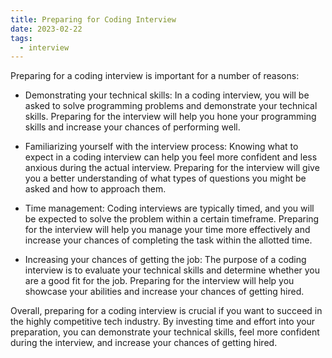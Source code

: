 ```yaml
---
title: Preparing for Coding Interview
date: 2023-02-22
tags:
  - interview
---
```


Preparing for a coding interview is important for a number of reasons:

- Demonstrating your technical skills: In a coding interview, you will be asked to solve programming problems and demonstrate your technical skills. Preparing for the interview will help you hone your programming skills and increase your chances of performing well.

- Familiarizing yourself with the interview process: Knowing what to expect in a coding interview can help you feel more confident and less anxious during the actual interview. Preparing for the interview will give you a better understanding of what types of questions you might be asked and how to approach them.

- Time management: Coding interviews are typically timed, and you will be expected to solve the problem within a certain timeframe. Preparing for the interview will help you manage your time more effectively and increase your chances of completing the task within the allotted time.

- Increasing your chances of getting the job: The purpose of a coding interview is to evaluate your technical skills and determine whether you are a good fit for the job. Preparing for the interview will help you showcase your abilities and increase your chances of getting hired.

Overall, preparing for a coding interview is crucial if you want to succeed in the highly competitive tech industry. By investing time and effort into your preparation, you can demonstrate your technical skills, feel more confident during the interview, and increase your chances of getting hired.

